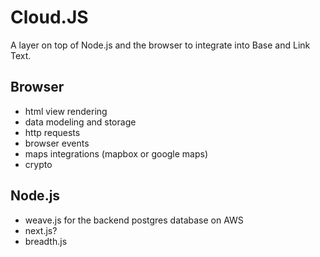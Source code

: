 
# Cloud.JS

A layer on top of Node.js and the browser to integrate into Base and Link Text.

## Browser

- html view rendering
- data modeling and storage
- http requests
- browser events
- maps integrations (mapbox or google maps)
- crypto

## Node.js

- weave.js for the backend postgres database on AWS
- next.js?
- breadth.js
